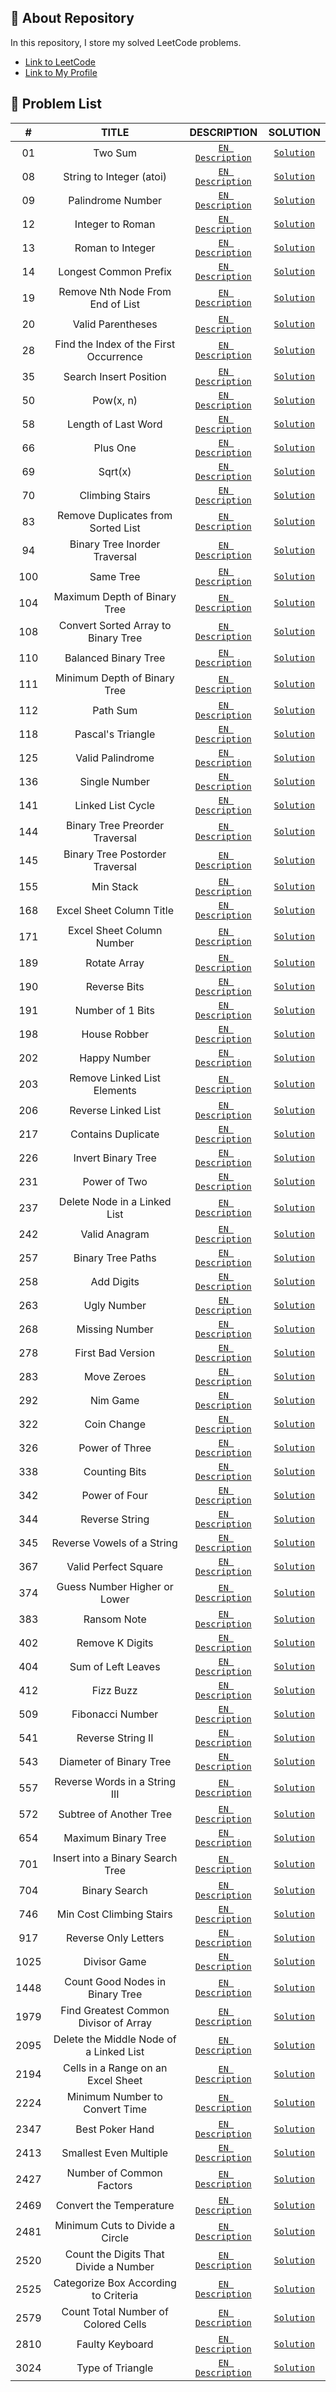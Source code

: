 ## 📜 About Repository

In this repository, I store my solved LeetCode problems.
* [Link to LeetCode](https://leetcode.com/)
* [Link to My Profile](https://leetcode.com/dpetrosy01/)

## 📑 Problem List

|#      |TITLE                                   |DESCRIPTION                                                                                                         |SOLUTION                                |
|:-----:|:--------------------------------------:|:------------------------------------------------------------------------------------------------------------------:|:--------------------------------------:|
|01	    |Two Sum                                 | [`EN Description`](https://leetcode.com/problems/two-sum/description/)	                                            |[`Solution`](problem01/solution.cpp)    |
|08	    |String to Integer (atoi)                | [`EN Description`](https://leetcode.com/problems/string-to-integer-atoi/description/)	                            |[`Solution`](problem08/solution.cpp)    |
|09	    |Palindrome Number                       | [`EN Description`](https://leetcode.com/problems/palindrome-number/description/)	                                  |[`Solution`](problem09/solution.cpp)    |
|12	    |Integer to Roman                        | [`EN Description`](https://leetcode.com/problems/integer-to-roman/description/)	                                  |[`Solution`](problem12/solution.cpp)    |
|13	    |Roman to Integer                        | [`EN Description`](https://leetcode.com/problems/roman-to-integer/description/)	                                  |[`Solution`](problem13/solution.cpp)    |
|14	    |Longest Common Prefix                   | [`EN Description`](https://leetcode.com/problems/longest-common-prefix/description/)	                              |[`Solution`](problem14/solution.cpp)    |
|19	    |Remove Nth Node From End of List        | [`EN Description`](https://leetcode.com/problems/remove-nth-node-from-end-of-list/description/)	                  |[`Solution`](problem19/solution.cpp)    |
|20	    |Valid Parentheses                       | [`EN Description`](https://leetcode.com/problems/valid-parentheses/description/)	                                  |[`Solution`](problem20/solution.cpp)    |
|28	    |Find the Index of the First Occurrence  | [`EN Description`](https://leetcode.com/problems/find-the-index-of-the-first-occurrence-in-a-string/description/)	|[`Solution`](problem28/solution.cpp)    |
|35	    |Search Insert Position                  | [`EN Description`](https://leetcode.com/problems/search-insert-position/description/)	                            |[`Solution`](problem35/solution.cpp)    |
|50	    |Pow(x, n)                               | [`EN Description`](https://leetcode.com/problems/powx-n/description/)	                                            |[`Solution`](problem50/solution.cpp)    |
|58	    |Length of Last Word                     | [`EN Description`](https://leetcode.com/problems/length-of-last-word/description/)	                                |[`Solution`](problem58/solution.cpp)    |
|66	    |Plus One                                | [`EN Description`](https://leetcode.com/problems/plus-one/description/)        	                                  |[`Solution`](problem66/solution.cpp)    |
|69	    |Sqrt(x)                                 | [`EN Description`](https://leetcode.com/problems/sqrtx/description/)        	                                      |[`Solution`](problem69/solution.cpp)    |
|70	    |Climbing Stairs                         | [`EN Description`](https://leetcode.com/problems/climbing-stairs/description/)        	                            |[`Solution`](problem70/solution.cpp)    |
|83	    |Remove Duplicates from Sorted List      | [`EN Description`](https://leetcode.com/problems/remove-duplicates-from-sorted-list/description/)        	        |[`Solution`](problem83/solution.cpp)    |
|94	    |Binary Tree Inorder Traversal           | [`EN Description`](https://leetcode.com/problems/binary-tree-inorder-traversal/description/)        	              |[`Solution`](problem94/solution.cpp)    |
|100	  |Same Tree                               | [`EN Description`](https://leetcode.com/problems/same-tree/description/)        	                                  |[`Solution`](problem100/solution.cpp)   |
|104	  |Maximum Depth of Binary Tree            | [`EN Description`](https://leetcode.com/problems/maximum-depth-of-binary-tree/description/)                        |[`Solution`](problem104/solution.cpp)   |
|108	  |Convert Sorted Array to Binary Tree     | [`EN Description`](https://leetcode.com/problems/convert-sorted-array-to-binary-search-tree/description/)          |[`Solution`](problem108/solution.cpp)   |
|110	  |Balanced Binary Tree                    | [`EN Description`](https://leetcode.com/problems/balanced-binary-tree/description/)                                |[`Solution`](problem110/solution.cpp)   |
|111	  |Minimum Depth of Binary Tree            | [`EN Description`](https://leetcode.com/problems/minimum-depth-of-binary-tree/description/)                        |[`Solution`](problem111/solution.cpp)   |
|112	  |Path Sum                                | [`EN Description`](https://leetcode.com/problems/path-sum/description/)                                            |[`Solution`](problem112/solution.cpp)   |
|118	  |Pascal's Triangle                       | [`EN Description`](https://leetcode.com/problems/pascals-triangle/description/)                                    |[`Solution`](problem118/solution.cpp)   |
|125	  |Valid Palindrome                        | [`EN Description`](https://leetcode.com/problems/valid-palindrome/description/)        	                          |[`Solution`](problem125/solution.cpp)   |
|136    |Single Number                           | [`EN Description`](https://leetcode.com/problems/single-number/description/)     	                                |[`Solution`](problem136/solution.cpp)   |
|141    |Linked List Cycle                       | [`EN Description`](https://leetcode.com/problems/linked-list-cycle/description/)     	                            |[`Solution`](problem141/solution.cpp)   |
|144    |Binary Tree Preorder Traversal          | [`EN Description`](https://leetcode.com/problems/binary-tree-preorder-traversal/description/)     	                |[`Solution`](problem144/solution.cpp)   |
|145    |Binary Tree Postorder Traversal         | [`EN Description`](https://leetcode.com/problems/binary-tree-postorder-traversal/description/)     	              |[`Solution`](problem145/solution.cpp)   |
|155    |Min Stack                               | [`EN Description`](https://leetcode.com/problems/min-stack/description/)     	                                    |[`Solution`](problem155/solution.cpp)   |
|168    |Excel Sheet Column Title                | [`EN Description`](https://leetcode.com/problems/excel-sheet-column-title/description/)                            |[`Solution`](problem168/solution.cpp)   |
|171    |Excel Sheet Column Number               | [`EN Description`](https://leetcode.com/problems/excel-sheet-column-number/description/)                           |[`Solution`](problem171/solution.cpp)   |
|189    |Rotate Array                            | [`EN Description`](https://leetcode.com/problems/rotate-array/description/)                                        |[`Solution`](problem189/solution.cpp)   |
|190    |Reverse Bits                            | [`EN Description`](https://leetcode.com/problems/reverse-bits/description/)                                        |[`Solution`](problem190/solution.cpp)   |
|191    |Number of 1 Bits                        | [`EN Description`](https://leetcode.com/problems/number-of-1-bits/description/)                                    |[`Solution`](problem191/solution.cpp)   |
|198    |House Robber                            | [`EN Description`](https://leetcode.com/problems/house-robber/description/)                                        |[`Solution`](problem198/solution.cpp)   |
|202    |Happy Number                            | [`EN Description`](https://leetcode.com/problems/happy-number/description/)                                        |[`Solution`](problem202/solution.cpp)   |
|203    |Remove Linked List Elements             | [`EN Description`](https://leetcode.com/problems/remove-linked-list-elements/description/)                         |[`Solution`](problem203/solution.cpp)   |
|206    |Reverse Linked List                     | [`EN Description`](https://leetcode.com/problems/reverse-linked-list/description/)                                 |[`Solution`](problem206/solution.cpp)   |
|217    |Contains Duplicate                      | [`EN Description`](https://leetcode.com/problems/contains-duplicate/description/)                                  |[`Solution`](problem217/solution.cpp)   |
|226    |Invert Binary Tree                      | [`EN Description`](https://leetcode.com/problems/invert-binary-tree/description/)                                  |[`Solution`](problem226/solution.cpp)   |
|231    |Power of Two                            | [`EN Description`](https://leetcode.com/problems/power-of-two/description/)                                        |[`Solution`](problem231/solution.cpp)   |
|237    |Delete Node in a Linked List            | [`EN Description`](https://leetcode.com/problems/delete-node-in-a-linked-list/description/)                        |[`Solution`](problem237/solution.cpp)   |
|242    |Valid Anagram                           | [`EN Description`](https://leetcode.com/problems/valid-anagram/description/)                                       |[`Solution`](problem242/solution.cpp)   |
|257    |Binary Tree Paths                       | [`EN Description`](https://leetcode.com/problems/binary-tree-paths/description/)                                   |[`Solution`](problem257/solution.cpp)   |
|258    |Add Digits                              | [`EN Description`](https://leetcode.com/problems/add-digits/description/)                                          |[`Solution`](problem258/solution.cpp)   |
|263    |Ugly Number                             | [`EN Description`](https://leetcode.com/problems/ugly-number/description/)                                         |[`Solution`](problem263/solution.cpp)   |
|268    |Missing Number                          | [`EN Description`](https://leetcode.com/problems/missing-number/description/)                                      |[`Solution`](problem268/solution.cpp)   |
|278    |First Bad Version                       | [`EN Description`](https://leetcode.com/problems/first-bad-version/description/)                                   |[`Solution`](problem278/solution.cpp)   |
|283    |Move Zeroes                             | [`EN Description`](https://leetcode.com/problems/move-zeroes/description/)                                         |[`Solution`](problem283/solution.cpp)   |
|292    |Nim Game                                | [`EN Description`](https://leetcode.com/problems/nim-game/description/)                                            |[`Solution`](problem292/solution.cpp)   |
|322    |Coin Change                             | [`EN Description`](https://leetcode.com/problems/coin-change/description/)                                         |[`Solution`](problem322/solution.cpp)   |
|326    |Power of Three                          | [`EN Description`](https://leetcode.com/problems/power-of-three/description/)                                      |[`Solution`](problem326/solution.cpp)   |
|338    |Counting Bits                           | [`EN Description`](https://leetcode.com/problems/counting-bits/description/)                                       |[`Solution`](problem338/solution.cpp)   |
|342    |Power of Four                           | [`EN Description`](https://leetcode.com/problems/power-of-four/description/)                                       |[`Solution`](problem342/solution.cpp)   |
|344    |Reverse String                          | [`EN Description`](https://leetcode.com/problems/reverse-string/description/)                                      |[`Solution`](problem344/solution.cpp)   |
|345    |Reverse Vowels of a String              | [`EN Description`](https://leetcode.com/problems/reverse-vowels-of-a-string/description/)                          |[`Solution`](problem345/solution.cpp)   |
|367    |Valid Perfect Square                    | [`EN Description`](https://leetcode.com/problems/valid-perfect-square/description/)                                |[`Solution`](problem367/solution.cpp)   |
|374    |Guess Number Higher or Lower            | [`EN Description`](https://leetcode.com/problems/guess-number-higher-or-lower/description/)                        |[`Solution`](problem374/solution.cpp)   |
|383    |Ransom Note                             | [`EN Description`](https://leetcode.com/problems/ransom-note/description/)                                         |[`Solution`](problem383/solution.cpp)   |
|402    |Remove K Digits                         | [`EN Description`](https://leetcode.com/problems/remove-k-digits/description/)                                     |[`Solution`](problem402/solution.cpp)   |
|404    |Sum of Left Leaves                      | [`EN Description`](https://leetcode.com/problems/sum-of-left-leaves/description/)                                  |[`Solution`](problem404/solution.cpp)   |
|412    |Fizz Buzz                               | [`EN Description`](https://leetcode.com/problems/fizz-buzz/description/)                                           |[`Solution`](problem412/solution.cpp)   |
|509    |Fibonacci Number                        | [`EN Description`](https://leetcode.com/problems/fibonacci-number/description/)                                    |[`Solution`](problem509/solution.cpp)   |
|541    |Reverse String II                       | [`EN Description`](https://leetcode.com/problems/reverse-string-ii/description/)                                   |[`Solution`](problem541/solution.cpp)   |
|543    |Diameter of Binary Tree                 | [`EN Description`](https://leetcode.com/problems/diameter-of-binary-tree/description/)                             |[`Solution`](problem543/solution.cpp)   |
|557    |Reverse Words in a String III           | [`EN Description`](https://leetcode.com/problems/reverse-words-in-a-string-iii/description/)                       |[`Solution`](problem557/solution.cpp)   |
|572    |Subtree of Another Tree                 | [`EN Description`](https://leetcode.com/problems/subtree-of-another-tree/description/)                             |[`Solution`](problem572/solution.cpp)   |
|654    |Maximum Binary Tree                     | [`EN Description`](https://leetcode.com/problems/maximum-binary-tree/description/)                                 |[`Solution`](problem654/solution.cpp)   |
|701    |Insert into a Binary Search Tree        | [`EN Description`](https://leetcode.com/problems/insert-into-a-binary-search-tree/description/)                    |[`Solution`](problem701/solution.cpp)   |
|704    |Binary Search                           | [`EN Description`](https://leetcode.com/problems/binary-search/description/)                                       |[`Solution`](problem704/solution.cpp)   |
|746    |Min Cost Climbing Stairs                | [`EN Description`](https://leetcode.com/problems/min-cost-climbing-stairs/description/)                            |[`Solution`](problem746/solution.cpp)   |
|917    |Reverse Only Letters                    | [`EN Description`](https://leetcode.com/problems/reverse-only-letters/description/)                                |[`Solution`](problem917/solution.cpp)   |
|1025   |Divisor Game                            | [`EN Description`](https://leetcode.com/problems/divisor-game/description/)                                        |[`Solution`](problem1025/solution.cpp)  |
|1448   |Count Good Nodes in Binary Tree         | [`EN Description`](https://leetcode.com/problems/count-good-nodes-in-binary-tree/description/)                     |[`Solution`](problem1448/solution.cpp)  |
|1979   |Find Greatest Common Divisor of Array   | [`EN Description`](https://leetcode.com/problems/find-greatest-common-divisor-of-array/description/)               |[`Solution`](problem1979/solution.cpp)  |
|2095   |Delete the Middle Node of a Linked List | [`EN Description`](https://leetcode.com/problems/delete-the-middle-node-of-a-linked-list/description/)             |[`Solution`](problem2095/solution.cpp)  |
|2194   |Cells in a Range on an Excel Sheet      | [`EN Description`](https://leetcode.com/problems/cells-in-a-range-on-an-excel-sheet/description/)                  |[`Solution`](problem2194/solution.cpp)  |
|2224   |Minimum Number to Convert Time          | [`EN Description`](https://leetcode.com/problems/minimum-number-of-operations-to-convert-time/description/)        |[`Solution`](problem2224/solution.cpp)  |
|2347   |Best Poker Hand                         | [`EN Description`](https://leetcode.com/problems/best-poker-hand/description/)                                     |[`Solution`](problem2347/solution.cpp)  |
|2413   |Smallest Even Multiple                  | [`EN Description`](https://leetcode.com/problems/smallest-even-multiple/description/)                              |[`Solution`](problem2413/solution.cpp)  |
|2427   |Number of Common Factors                | [`EN Description`](https://leetcode.com/problems/number-of-common-factors/description/)                            |[`Solution`](problem2427/solution.cpp)  |
|2469   |Convert the Temperature                 | [`EN Description`](https://leetcode.com/problems/convert-the-temperature/description/)                             |[`Solution`](problem2469/solution.cpp)  |
|2481   |Minimum Cuts to Divide a Circle         | [`EN Description`](https://leetcode.com/problems/minimum-cuts-to-divide-a-circle/description/)                     |[`Solution`](problem2481/solution.cpp)  |
|2520   |Count the Digits That Divide a Number   | [`EN Description`](https://leetcode.com/problems/count-the-digits-that-divide-a-number/description/)               |[`Solution`](problem2520/solution.cpp)  |
|2525   |Categorize Box According to Criteria    | [`EN Description`](https://leetcode.com/problems/categorize-box-according-to-criteria/description/)                |[`Solution`](problem2525/solution.cpp)  |
|2579   |Count Total Number of Colored Cells     | [`EN Description`](https://leetcode.com/problems/count-total-number-of-colored-cells/description/)                 |[`Solution`](problem2579/solution.cpp)  |
|2810   |Faulty Keyboard                         | [`EN Description`](https://leetcode.com/problems/faulty-keyboard/description/)                                     |[`Solution`](problem2810/solution.cpp)  |
|3024   |Type of Triangle                        | [`EN Description`](https://leetcode.com/problems/type-of-triangle/description/)                                    |[`Solution`](problem3024/solution.cpp)  |
